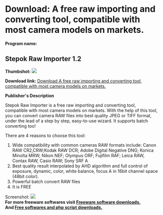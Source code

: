 # Download: A free raw importing and converting tool, compatible with most camera models on markets.

**Program name:**

## Stepok Raw Importer 1.2

  
**Thumbshot:** ![](http://www.freewarefiles.com/screenshot/stepokrawimp_md.jpg)   
  
**Download link:** [Download A free raw importing and converting tool, compatible with most camera models on markets.](http://freesoftwares.boysofts.com/Stepok-Raw-Importer_program_25996.html)  
  


**Publisher's Description**  
  


Stepok Raw Importer is a free raw importing and converting tool, compatible with most camera models on markets. With the help of this tool, you can convert camera RAW files into best quality JPEG or TIFF format, under the lead of a step by step, easy-to-use wizard. It supports batch converting too! 

There are 4 reasons to choose this tool:

  1. Wide compatibility with common cameras RAW formats include: Canon RAW CR2,CRW;Kodak RAW DCR; Adobe Digital Negative DNG; Konica Minolta MRW; Nikon NEF; Olympus ORF; Fujifilm RAF; Leica RAW, Contax RAW, Casio RAW; Sony SRF A 
  2. Best quality result interpolated by AHD algorithm and full control of exposure, dynamic, color, white balance, focus A in 16bit channel space (48bit color). 
  3. Powerful batch convert RAW files 
  4. It is FREE 

  
  
Screenshot: ![](http://www.freewarefiles.com/screenshot/stepokrawimp.jpg)   
**For more freeware softwares visit [Freeware software downloads.](http://freesoftwares.boysofts.com/)**   
**And [Free softwares and php script downloads.](http://www.boysofts.com/)**
